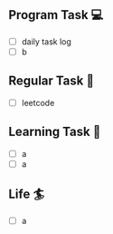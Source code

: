 

## Program Task  💻
- [ ] daily task log
- [ ] b

## Regular Task  🤡
- [ ] leetcode

## Learning Task 🎯
- [ ] a
- [ ] a

## Life 🏄
- [ ] a